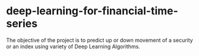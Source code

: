 # deep-learning-for-financial-time-series
The objective of the project is to predict up or down movement of a security or an index using variety of Deep Learning Algorithms.
